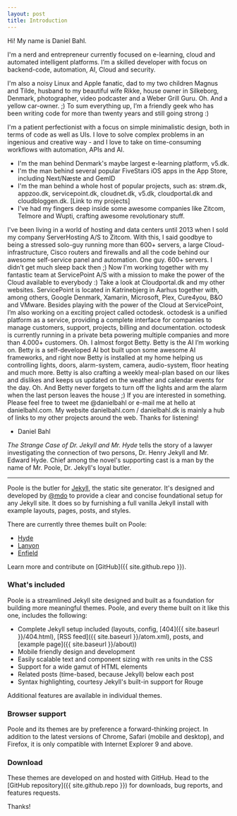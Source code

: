 ```yaml
---
layout: post
title: Introduction
---
```

Hi! My name is Daniel Bahl.

I'm a nerd and entrepreneur currently focused on e-learning, cloud and automated intelligent platforms. I’m a skilled developer with focus on backend-code, automation, AI, Cloud and security.

I'm also a noisy Linux and Apple fanatic, dad to my two children Magnus and Tilde,  husband to my beautiful wife Rikke, house owner in Silkeborg, Denmark, photographer, video podcaster and a Weber Grill Guru. Oh. And a yellow car-owner. ;) To sum everything up, I’m a friendly geek who has been writing code for more than twenty years and still going strong :)

I'm a patient perfectionist with a focus on simple minimalistic design, both in terms of code as well as UIs. I love to solve complex problems in an ingenious and creative way - and I love to take on time-consuming workflows with automation, APIs and AI.
* I'm the man behind Denmark's maybe largest e-learning platform, v5.dk.
* I'm the man behind several popular FiveStars iOS apps in the App Store, including Next/Næste and GemID
* I'm the man behind a whole host of popular projects, such as: strøm.dk, appzoo.dk, servicepoint.dk, cloudnet.dk, v5.dk, cloudportal.dk and cloudbloggen.dk. [Link to my projects]
* I've had my fingers deep inside some awesome companies like Zitcom, Telmore and Wupti, crafting awesome revolutionary stuff. 

I've been living in a world of hosting and data centers until 2013 when I sold my company ServerHosting A/S to Zitcom. With this, I said goodbye to being a stressed solo-guy running more than 600+ servers, a large Cloud-infrastructure, Cisco routers and firewalls and all the code behind our awesome self-service panel and automation. One guy. 600+ servers. I didn’t get much sleep back then ;)
Now I'm working together with my fantastic team at ServicePoint A/S with a mission to make the power of the Cloud available to everybody :) Take a look at Cloudportal.dk and my other websites. ServicePoint is located in Katrinebjerg in Aarhus together with, among others, Google Denmark, Xamarin, Microsoft, Plex, Cure4you, B&O and VMware.
Besides playing with the power of the Cloud at ServicePoint, I’m also working on a exciting project called octodesk. octodesk is a unified platform as a service, providing a complete interface for companies to manage customers, support, projects, billing and documentation. octodesk is currently running in a private beta powering multiple companies and more than 4.000+ customers.
Oh. I almost forgot Betty. Betty is the AI I’m working on. Betty is a self-developed AI bot built upon some awesome AI frameworks, and right now Betty is installed at my home helping us controlling lights, doors, alarm-system, camera, audio-system, floor heating and much more. Betty is also crafting a weekly meal-plan based on our likes and dislikes and keeps us updated on the weather and calendar events for the day. Oh. And Betty never forgets to turn off the lights and arm the alarm when the last person leaves the house ;)
If you are interested in something. Please feel free to tweet me @danielbahl or e-mail me at hello at danielbahl.com.
My website danielbahl.com / danielbahl.dk is mainly a hub of links to my other projects around the web.
Thanks for listening!
- Daniel Bahl





*The Strange Case of Dr. Jekyll and Mr. Hyde* tells the story of a lawyer investigating the connection of two persons, Dr. Henry Jekyll and Mr. Edward Hyde. Chief among the novel's supporting cast is a man by the name of Mr. Poole, Dr. Jekyll's loyal butler.

-----

Poole is the butler for [Jekyll](http://jekyllrb.com), the static site generator. It's designed and developed by [@mdo](https://twitter.com/mdo) to provide a clear and concise foundational setup for any Jekyll site. It does so by furnishing a full vanilla Jekyll install with example layouts, pages, posts, and styles.

There are currently three themes built on Poole:

* [Hyde](http://hyde.getpoole.com)
* [Lanyon](http://lanyon.getpoole.com)
* [Enfield](http://enfield.getpoole.com)

Learn more and contribute on [GitHub]({{ site.github.repo }}).

### What's included

Poole is a streamlined Jekyll site designed and built as a foundation for building more meaningful themes. Poole, and every theme built on it like this one, includes the following:

* Complete Jekyll setup included (layouts, config, [404]({{ site.baseurl }}/404.html), [RSS feed]({{ site.baseurl }}/atom.xml), posts, and [example page]({{ site.baseurl }}/about))
* Mobile friendly design and development
* Easily scalable text and component sizing with `rem` units in the CSS
* Support for a wide gamut of HTML elements
* Related posts (time-based, because Jekyll) below each post
* Syntax highlighting, courtesy Jekyll's built-in support for Rouge

Additional features are available in individual themes.

### Browser support

Poole and its themes are by preference a forward-thinking project. In addition to the latest versions of Chrome, Safari (mobile and desktop), and Firefox, it is only compatible with Internet Explorer 9 and above.

### Download

These themes are developed on and hosted with GitHub. Head to the [GitHub repository]({{ site.github.repo }}) for downloads, bug reports, and features requests.

Thanks!
